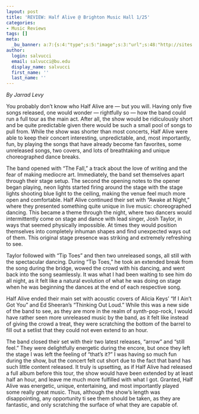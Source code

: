 ```yaml
---
layout: post
title: 'REVIEW: Half Alive @ Brighton Music Hall 1/25'
categories:
- Music Reviews
tags: []
meta:
  _bu_banner: a:7:{s:4:"type";s:5:"image";s:3:"url";s:48:"http://sites.bu.edu/wtbu/files/2019/01/half.alive_press20182019.png";s:3:"alt";s:0:"";s:7:"post_id";s:4:"3557";s:4:"html";s:0:"";s:8:"position";s:12:"contentWidth";s:7:"caption";s:0:"";}
author:
  login: salvucci
  email: salvucci@bu.edu
  display_name: salvucci
  first_name: ''
  last_name: ''
---
```

_By Jarrad Levy_

You probably don’t know who Half Alive are — but you will. Having only five songs released, one would wonder — rightfully so — how the band could run a full tour as the main act. After all, the show would be ridiculously short and be quite predictable given there would be such a small pool of songs to pull from. While the show was shorter than most concerts, Half Alive were able to keep their concert interesting, unpredictable, and, most importantly, fun, by playing the songs that have already become fan favorites, some unreleased songs, two covers, and lots of breathtaking and unique choreographed dance breaks.

The band opened with “The Fall,” a track about the love of writing and the fear of making mediocre art. Immediately, the band set themselves apart through their stage setup. The second the opening notes to the opener began playing, neon lights started firing around the stage with the stage lights shooting blue light to the ceiling, making the venue feel much more open and comfortable. Half Alive continued their set with “Awake at Night,” where they presented something quite unique in live music: choreographed dancing. This became a theme through the night, where two dancers would intermittently come on stage and dance with lead singer, Josh Taylor, in ways that seemed physically impossible. At times they would position themselves into completely inhuman shapes and find unexpected ways out of them. This original stage presence was striking and extremely refreshing to see.

Taylor followed with “Tip Toes” and then two unreleased songs, all still with the spectacular dancing. During “Tip Toes,” he took an extended break from the song during the bridge, wowed the crowd with his dancing, and went back into the song seamlessly. It was what I had been waiting to see him do all night, as it felt like a natural evolution of what he was doing on stage when he was beginning the dances at the end of each respective song.

Half Alive ended their main set with acoustic covers of Alicia Keys’ “If I Ain’t Got You” and Ed Sheeran’s “Thinking Out Loud.” While this was a new side of the band to see, as they are more in the realm of synth-pop-rock, I would have rather seen more unreleased music by the band, as it felt like instead of giving the crowd a treat, they were scratching the bottom of the barrel to fill out a setlist that they could not even extend to an hour.

The band closed their set with their two latest releases, “arrow” and “still feel.” They were delightfully energetic during the encore, but once they left the stage I was left the feeling of “that’s it?” I was having so much fun during the show, but the concert felt cut short due to the fact that band has such little content released. It truly is upsetting, as if Half Alive had released a full album before this tour, the show would have been extended by at least half an hour, and leave me much more fulfilled with what I got. Granted, Half Alive was energetic, unique, entertaining, and most importantly played some really great music. Thus, although the show’s length was disappointing, any opportunity ti see them should be taken, as they are fantastic, and only scratching the surface of what they are capable of.